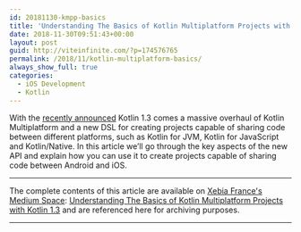 ```yaml
---
id: 20181130-kmpp-basics
title: 'Understanding The Basics of Kotlin Multiplatform Projects with Kotlin 1.3'
date: 2018-11-30T09:51:43+00:00
layout: post
guid: http://viteinfinite.com/?p=174576765
permalink: /2018/11/kotlin-multiplatform-basics/
always_show_full: true
categories:
  - iOS Development
  - Kotlin
---
```


With the [recently announced](https://blog.jetbrains.com/kotlin/2018/10/kotlin-1-3/) Kotlin 1.3 comes a massive overhaul of Kotlin Multiplatform and a new DSL for creating projects capable of sharing code between different platforms, such as Kotlin for JVM, Kotlin for JavaScript and Kotlin/Native.
In this article we’ll go through the key aspects of the new API and explain how you can use it to create projects capable of sharing code between Android and iOS.

* * *

The complete contents of this article are available on [Xebia France's Medium Space](https://medium.com/xebia-france): [Understanding The Basics of Kotlin Multiplatform Projects with Kotlin 1.3](https://medium.com/xebia-france/understanding-the-basics-of-multiplatform-projects-in-kotlin-1-3-1221689b3084) and are referenced here for archiving purposes.

* * *
